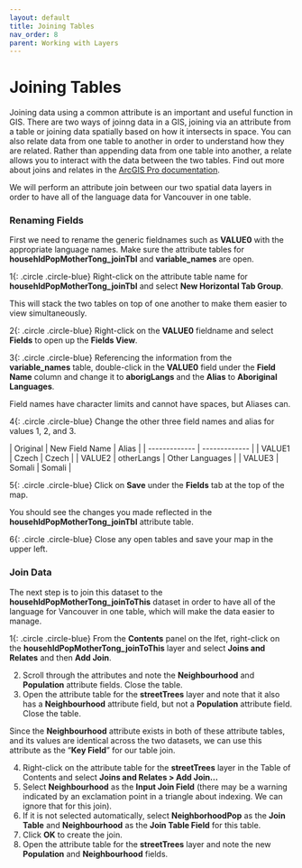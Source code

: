 ```yaml
---
layout: default
title: Joining Tables
nav_order: 8
parent: Working with Layers
---
```


# Joining Tables
Joining data using a common attribute is an important and useful function in GIS. There are two ways of joinng data in a GIS, joining via an attribute from a table or joining data spatially based on how it intersects in space. You can also relate data from one table to another in order to understand how they are related. Rather than appending data from one table into another, a relate allows you to interact with the data between the two tables. Find out more about joins and relates in the [ArcGIS Pro documentation](https://pro.arcgis.com/en/pro-app/latest/help/data/tables/joins-and-relates.htm).

We will perform an attribute join between our two spatial data layers in order to have all of the language data for Vancouver in one table.

### Renaming Fields

First we need to rename the generic fieldnames such as **VALUE0** with the appropriate language names. Make sure the attribute tables for **househldPopMotherTong_joinTbl** and **variable_names** are open.

1{: .circle .circle-blue} Right-click on the attribute table name for **househldPopMotherTong_joinTbl** and select **New Horizontal Tab Group**.

This will stack the two tables on top of one another to make them easier to view simultaneously.

2{: .circle .circle-blue} Right-click on the **VALUE0** fieldname and select **Fields** to open up the **Fields View**.

3{: .circle .circle-blue} Referencing the information from the **variable_names** table, double-click in the **VALUE0** field under the **Field Name** column and change it to **aborigLangs** and the **Alias** to **Aboriginal Languages**.

Field names have character limits and cannot have spaces, but Aliases can.

4{: .circle .circle-blue} Change the other three field names and alias for values 1, 2, and 3.

| Original  | New Field Name | Alias |
| ------------- | ------------- |
| VALUE1  | Czech | Czech |
| VALUE2  | otherLangs | Other Languages |
| VALUE3  | Somali | Somali |

5{: .circle .circle-blue} Click on **Save** under the **Fields** tab at the top of the map.

You should see the changes you made reflected in the **househldPopMotherTong_joinTbl** attribute table. 

6{: .circle .circle-blue} Close any open tables and save your map in the upper left.

### Join Data
The next step is to join this dataset to the **househldPopMotherTong_joinToThis** dataset in order to have all of the language for Vancouver in one table, which will make the data easier to manage.

1{: .circle .circle-blue} From the **Contents** panel on the lfet, right-click on the **househldPopMotherTong_joinToThis** layer and select **Joins and Relates** and then **Add Join**.


2. Scroll through the attributes and note the **Neighbourhood** and **Population** attribute fields. Close the table.
3. Open the attribute table for the **streetTrees** layer and note that it also has a **Neighbourhood** attribute field, but not a **Population** attribute field. Close the table.

Since the **Neighbourhood** attribute exists in both of these attribute tables, and its values are identical across the two datasets, we can use this attribute as the “**Key Field**” for our table join.

4.	Right-click on the attribute table for the **streetTrees** layer in the Table of Contents and select **Joins and Relates > Add Join…**
5.	Select **Neighbourhood** as the **Input Join Field** (there may be a warning indicated by an exclamation point in a triangle about indexing. We can ignore that for this join).
6.	If it is not selected automatically, select **NeighborhoodPop** as the **Join Table** and **Neighbourhood** as the **Join Table Field** for this table.
7.	Click **OK** to create the join.
8.	Open the attribute table for the **streetTrees** layer and note the new **Population** and **Neighbourhood** fields.
